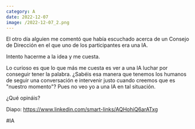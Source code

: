 ```yaml
--- 
category: A 
date: 2022-12-07 
image: /2022-12-07_2.png 
--- 
```


El otro día alguien me comentó que había escuchado acerca de un Consejo de Dirección en el que uno de los participantes era una IA. 

Intento hacerme a la idea y me cuesta. 

Lo curioso es que lo que más me cuesta es ver a una IA luchar por conseguir tener la palabra. ¿Sabéis esa manera que tenemos los humanos de seguir una conversación e intervenir justo cuando creemos que es "nuestro momento"? Pues no veo yo a una IA en tal situación. 

¿Qué opináis?

Diapo: https://www.linkedin.com/smart-links/AQHohiQ6arATxg

#IA